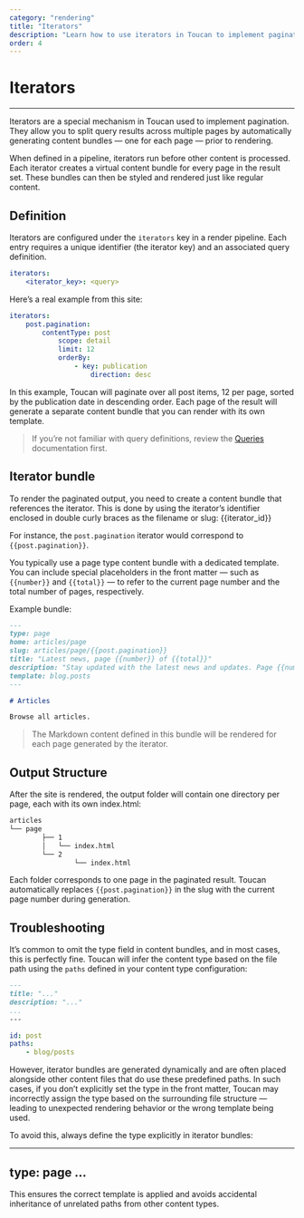 ```yaml
---
category: "rendering"
title: "Iterators"
description: "Learn how to use iterators in Toucan to implement pagination by generating content bundles for each page in a query result."
order: 4
---
```


# Iterators
---

Iterators are a special mechanism in Toucan used to implement pagination. They allow you to split query results across multiple pages by automatically generating content bundles — one for each page — prior to rendering.

When defined in a pipeline, iterators run before other content is processed. Each iterator creates a virtual content bundle for every page in the result set. These bundles can then be styled and rendered just like regular content.

## Definition

Iterators are configured under the `iterators` key in a render pipeline. Each entry requires a unique identifier (the iterator key) and an associated query definition.

```yml
iterators:
	<iterator_key>: <query>
```

Here’s a real example from this site:

```yml
iterators:
	post.pagination:
		contentType: post
			scope: detail
			limit: 12
			orderBy:
				- key: publication
					direction: desc
```

In this example, Toucan will paginate over all post items, 12 per page, sorted by the publication date in descending order. Each page of the result will generate a separate content bundle that you can render with its own template.

> If you’re not familiar with query definitions, review the [Queries](/docs/rendering/queries/) documentation first.

## Iterator bundle

To render the paginated output, you need to create a content bundle that references the iterator. This is done by using the iterator’s identifier enclosed in double curly braces as the filename or slug:
{{iterator_id}}

For instance, the `post.pagination` iterator would correspond to `{{post.pagination}}`.

You typically use a page type content bundle with a dedicated template. You can include special placeholders in the front matter — such as `{{number}}` and `{{total}}` — to refer to the current page number and the total number of pages, respectively.

Example bundle:

```md
---
type: page
home: articles/page
slug: articles/page/{{post.pagination}}
title: "Latest news, page {{number}} of {{total}}"
description: "Stay updated with the latest news and updates. Page {{number}} of {{total}}."
template: blog.posts
---

# Articles

Browse all articles.
```

> The Markdown content defined in this bundle will be rendered for each page generated by the iterator.

## Output Structure

After the site is rendered, the output folder will contain one directory per page, each with its own index.html:

```sh
articles
└── page
		├── 1
		│   └── index.html
		└── 2
				└── index.html
```

Each folder corresponds to one page in the paginated result. Toucan automatically replaces `{{post.pagination}}` in the slug with the current page number during generation.

## Troubleshooting

It’s common to omit the type field in content bundles, and in most cases, this is perfectly fine. Toucan will infer the content type based on the file path using the `paths` defined in your content type configuration:

```md
---
title: "..."
description: "..."
...
---
```

```yaml
id: post
paths:
	- blog/posts
```

However, iterator bundles are generated dynamically and are often placed alongside other content files that do use these predefined paths. In such cases, if you don’t explicitly set the type in the front matter, Toucan may incorrectly assign the type based on the surrounding file structure — leading to unexpected rendering behavior or the wrong template being used.

To avoid this, always define the type explicitly in iterator bundles:

---
type: page
...
---

This ensures the correct template is applied and avoids accidental inheritance of unrelated paths from other content types.
